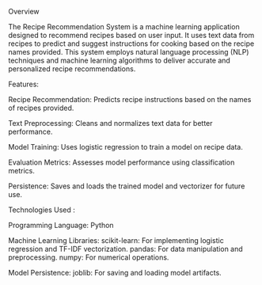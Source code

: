                 

Overview

The Recipe Recommendation System is a machine learning application designed to recommend recipes based on user input. It uses text data from recipes to predict and suggest instructions for cooking based on the recipe names provided. This system employs natural language processing (NLP) techniques and machine learning algorithms to deliver accurate and personalized recipe recommendations.

Features:

Recipe Recommendation: Predicts recipe instructions based on the names of recipes provided.

Text Preprocessing: Cleans and normalizes text data for better performance.

Model Training: Uses logistic regression to train a model on recipe data.

Evaluation Metrics: Assesses model performance using classification metrics.

Persistence: Saves and loads the trained model and vectorizer for future use.

Technologies Used :

Programming Language: Python

Machine Learning Libraries:
             scikit-learn: For implementing logistic regression and TF-IDF vectorization.
             pandas: For data manipulation and preprocessing.
             numpy: For numerical operations.
             
Model Persistence:
joblib: For saving and loading model artifacts.
